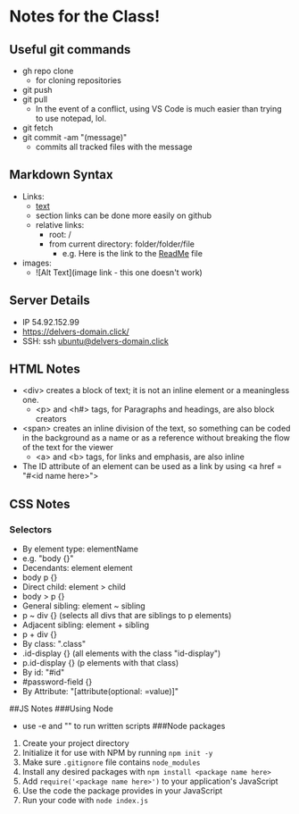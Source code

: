 # Notes for the Class!

## Useful git commands
- gh repo clone
    - for cloning repositories
- git push
- git pull
  - In the event of a conflict, using VS Code is much easier than trying to use notepad, lol.
- git fetch
- git commit -am "(message)"
    - commits all tracked files with the message


## Markdown Syntax
- Links:
  - [text](link.com)
  - section links can be done more easily on github
  - relative links:
      - root: /
      - from current directory: folder/folder/file
        - e.g. Here is the link to the [ReadMe](README.md) file
- images:
  - ![Alt Text](image link - this one doesn't work)


## Server Details
- IP 54.92.152.99
- https://delvers-domain.click/
- SSH: ssh ubuntu@delvers-domain.click

## HTML Notes
- &lt;div&gt; creates a block of text; it is not an inline element or a meaningless one.
  - &lt;p&gt; and &lt;h#&gt; tags, for Paragraphs and headings, are also block creators
- &lt;span&gt; creates an inline division of the text, so something can be coded in the background as a name or as a reference without breaking the flow of the text for the viewer
  - &lt;a&gt; and &lt;b&gt; tags, for links and emphasis, are also inline
- The ID attribute of an element can be used as a link by using &lt;a href = "#&lt;id name here&gt;"&gt;

## CSS Notes
### Selectors
- By element type: elementName
 - e.g. "body {}"
- Decendants: element element
 - body p {}
- Direct child: element > child
 - body > p {}
- General sibling: element ~ sibling
 - p ~ div {} (selects all divs that are siblings to p elements)
- Adjacent sibling: element + sibling
 - p + div {}
- By class: ".class"
 - .id-display {} (all elements with the class "id-display")
 - p.id-display {} (p elements with that class)
- By id: "#id"
 - #password-field {}
- By Attribute: "\[attribute(optional: =value)]"



##JS Notes
###Using Node
- use -e and "" to run written scripts
###Node packages
1. Create your project directory
1. Initialize it for use with NPM by running `npm init -y`
1. Make sure `.gitignore` file contains `node_modules`
1. Install any desired packages with `npm install <package name here>`
1. Add `require('<package name here>')` to your application's JavaScript
1. Use the code the package provides in your JavaScript
1. Run your code with `node index.js`
